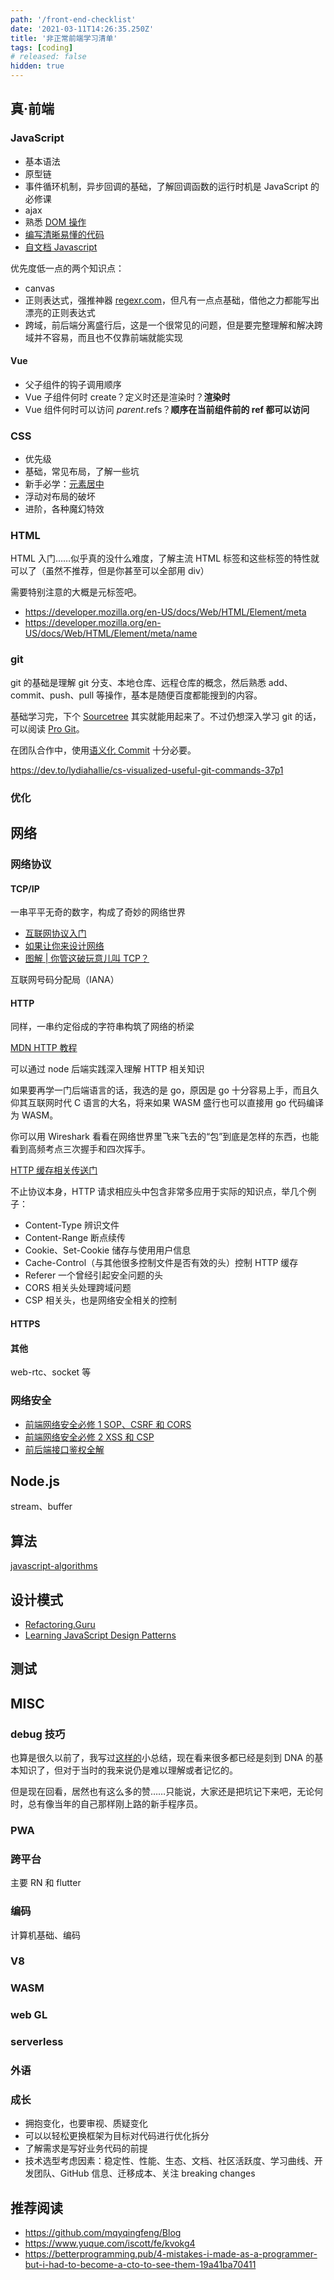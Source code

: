 ```yaml
---
path: '/front-end-checklist'
date: '2021-03-11T14:26:35.250Z'
title: '非正常前端学习清单'
tags: [coding]
# released: false
hidden: true
---
```


## 真·前端

### JavaScript

- 基本语法
- 原型链
- 事件循环机制，异步回调的基础，了解回调函数的运行时机是 JavaScript 的必修课
- ajax
- 熟悉 [DOM 操作](https://itnext.io/using-the-dom-like-a-pro-163a6c552eba)
- [编写清晰易懂的代码](https://github.com/ryanmcdermott/clean-code-javascript)
- [自文档 Javascript](https://www.sitepoint.com/self-documenting-javascript/)

优先度低一点的两个知识点：

- canvas
- 正则表达式，强推神器 [regexr.com](https://regexr.com/)，但凡有一点点基础，借他之力都能写出漂亮的正则表达式
- 跨域，前后端分离盛行后，这是一个很常见的问题，但是要完整理解和解决跨域并不容易，而且也不仅靠前端就能实现

#### Vue

- 父子组件的钩子调用顺序
- Vue 子组件何时 create？定义时还是渲染时？**渲染时**
- Vue 组件何时可以访问 $parent.$refs？**顺序在当前组件前的 ref 都可以访问**

### CSS

- 优先级
- 基础，常见布局，了解一些坑
- 新手必学：[元素居中](https://web.dev/centering-in-css/)
- 浮动对布局的破坏
- 进阶，各种魔幻特效

### HTML

HTML 入门……似乎真的没什么难度，了解主流 HTML 标签和这些标签的特性就可以了（虽然不推荐，但是你甚至可以全部用 div）

需要特别注意的大概是元标签吧。

- https://developer.mozilla.org/en-US/docs/Web/HTML/Element/meta
- https://developer.mozilla.org/en-US/docs/Web/HTML/Element/meta/name

### git

git 的基础是理解 git 分支、本地仓库、远程仓库的概念，然后熟悉 add、commit、push、pull 等操作，基本是随便百度都能搜到的内容。

基础学习完，下个 [Sourcetree](https://www.sourcetreeapp.com/) 其实就能用起来了。不过仍想深入学习 git 的话，可以阅读 [Pro Git](https://git-scm.com/book/en/v2)。

在团队合作中，使用[语义化 Commit](https://ssshooter.com/2020-09-30-commit-message/) 十分必要。

https://dev.to/lydiahallie/cs-visualized-useful-git-commands-37p1

### 优化

## 网络

### 网络协议

#### TCP/IP

一串平平无奇的数字，构成了奇妙的网络世界

- [互联网协议入门](https://www.ruanyifeng.com/blog/2012/05/internet_protocol_suite_part_i.html)
- [如果让你来设计网络](https://mp.weixin.qq.com/s/jiPMUk6zUdOY6eKxAjNDbQ)
- [图解 | 你管这破玩意儿叫 TCP？](https://mp.weixin.qq.com/s/Uf42QEL6WUSHOwJ403FwOA)

互联网号码分配局（IANA）

#### HTTP

同样，一串约定俗成的字符串构筑了网络的桥梁

[MDN HTTP 教程](https://developer.mozilla.org/en-US/docs/Web/HTTP)

可以通过 node 后端实践深入理解 HTTP 相关知识

如果要再学一门后端语言的话，我选的是 go，原因是 go 十分容易上手，而且久仰其互联网时代 C 语言的大名，将来如果 WASM 盛行也可以直接用 go 代码编译为 WASM。

你可以用 Wireshark 看看在网络世界里飞来飞去的“包”到底是怎样的东西，也能看到高频考点三次握手和四次挥手。

[HTTP 缓存相关传送门](/2020-09-18-http-caching/)

不止协议本身，HTTP 请求相应头中包含非常多应用于实际的知识点，举几个例子：

- Content-Type 辨识文件
- Content-Range 断点续传
- Cookie、Set-Cookie 储存与使用用户信息
- Cache-Control（与其他很多控制文件是否有效的头）控制 HTTP 缓存
- Referer 一个曾经引起安全问题的头
- CORS 相关头处理跨域问题
- CSP 相关头，也是网络安全相关的控制

#### HTTPS

#### 其他

web-rtc、socket 等

### 网络安全

- [前端网络安全必修 1 SOP、CSRF 和 CORS](https://ssshooter.com/2019-11-08-csrf-n-cors/)
- [前端网络安全必修 2 XSS 和 CSP](https://ssshooter.com/2019-11-10-csp-n-xss/)
- [前后端接口鉴权全解](https://ssshooter.com/2021-02-21-auth/)

## Node.js

stream、buffer

## 算法

[javascript-algorithms](https://github.com/trekhleb/javascript-algorithms)

## 设计模式

- [Refactoring.Guru](https://refactoringguru.cn/design-patterns/catalog)
- [Learning JavaScript Design Patterns](https://addyosmani.com/resources/essentialjsdesignpatterns/book/)

## 测试

## MISC

### debug 技巧

也算是很久以前了，我写过[这样的](https://segmentfault.com/a/1190000015758071)小总结，现在看来很多都已经是刻到 DNA 的基本知识了，但对于当时的我来说仍是难以理解或者记忆的。

但是现在回看，居然也有这么多的赞……只能说，大家还是把坑记下来吧，无论何时，总有像当年的自己那样刚上路的新手程序员。

### PWA

### 跨平台

主要 RN 和 flutter

### 编码

计算机基础、编码

### V8

### WASM

### web GL

### serverless

### 外语

### 成长

- 拥抱变化，也要审视、质疑变化
- 可以以轻松更换框架为目标对代码进行优化拆分
- 了解需求是写好业务代码的前提
- 技术选型考虑因素：稳定性、性能、生态、文档、社区活跃度、学习曲线、开发团队、GitHub 信息、迁移成本、关注 breaking changes

## 推荐阅读

- https://github.com/mqyqingfeng/Blog
- https://www.yuque.com/iscott/fe/kvokg4
- https://betterprogramming.pub/4-mistakes-i-made-as-a-programmer-but-i-had-to-become-a-cto-to-see-them-19a41ba70411